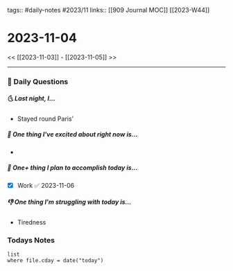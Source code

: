 tags:: #daily-notes #2023/11 
links:: [[909 Journal MOC]] [[2023-W44]]
# 2023-11-04

<< [[2023-11-03]] - [[2023-11-05]] >>

---
### 📅 Daily Questions
##### 🌜 Last night, I...
- Stayed round Paris'

##### 🙌 One thing I've excited about right now is...
- 

##### 🚀 One+ thing I plan to accomplish today is...
- [x] Work ✅ 2023-11-06

##### 👎 One thing I'm struggling with today is...
- Tiredness

### Todays Notes
```dataview
list 
where file.cday = date("today")
```